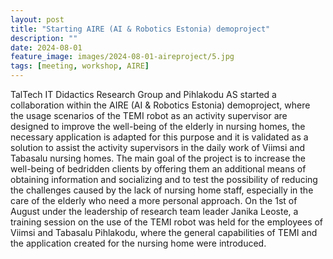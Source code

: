 ```yaml
---
layout: post
title: "Starting AIRE (AI & Robotics Estonia) demoproject"
description: ""
date: 2024-08-01
feature_image: images/2024-08-01-aireproject/5.jpg
tags: [meeting, workshop, AIRE]
---
```

TalTech IT Didactics Research Group and Pihlakodu AS started a collaboration within the AIRE (AI & Robotics Estonia) demoproject, where the usage scenarios of the TEMI robot as an activity supervisor are designed to improve the well-being of the elderly in nursing homes, the necessary application is adapted for this purpose and it is validated as a solution to assist the activity supervisors in the daily work of Viimsi and Tabasalu nursing homes. The main goal of the project is to increase the well-being of bedridden clients by offering them an additional means of obtaining information and socializing and to test the possibility of reducing the challenges caused by the lack of nursing home staff, especially in the care of the elderly who need a more personal approach. 
On the 1st of August under the leadership of research team leader Janika Leoste, a training session on the use of the TEMI robot was held for the employees of Viimsi and Tabasalu Pihlakodu, where the general capabilities of TEMI and the application created for the nursing home were introduced.